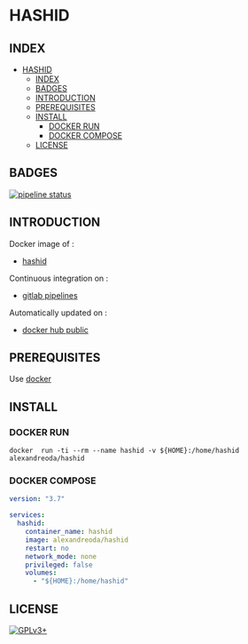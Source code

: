 # HASHID

## INDEX

- [HASHID](#hashid)
  - [INDEX](#index)
  - [BADGES](#badges)
  - [INTRODUCTION](#introduction)
  - [PREREQUISITES](#prerequisites)
  - [INSTALL](#install)
    - [DOCKER RUN](#docker-run)
    - [DOCKER COMPOSE](#docker-compose)
  - [LICENSE](#license)

## BADGES

[![pipeline status](https://gitlab.com/oda-alexandre/hashid/badges/master/pipeline.svg)](https://gitlab.com/oda-alexandre/hashid/commits/master)

## INTRODUCTION

Docker image of :

- [hashid](https://tools.kali.org/password-attacks/hash-identifier)

Continuous integration on :

- [gitlab pipelines](https://gitlab.com/oda-alexandre/hashid/pipelines)

Automatically updated on :

- [docker hub public](https://hub.docker.com/r/alexandreoda/hashid)

## PREREQUISITES

Use [docker](https://www.docker.com)

## INSTALL

### DOCKER RUN

```\
docker  run -ti --rm --name hashid -v ${HOME}:/home/hashid alexandreoda/hashid
```

### DOCKER COMPOSE

```yml
version: "3.7"

services:
  hashid:
    container_name: hashid
    image: alexandreoda/hashid
    restart: no
    network_mode: none
    privileged: false
    volumes:
      - "${HOME}:/home/hashid"
```

## LICENSE

[![GPLv3+](http://gplv3.fsf.org/gplv3-127x51.png)](https://gitlab.com/oda-alexandre/hashid/blob/master/LICENSE)
